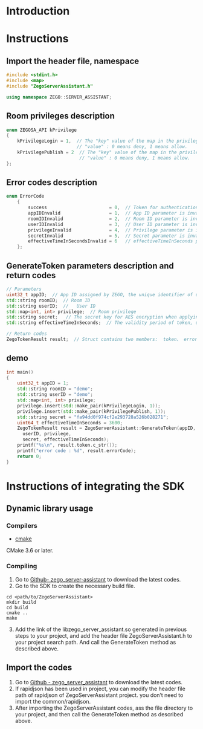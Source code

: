 # Introduction

# Instructions

## Import the header file, namespace

```c++
#include <stdint.h>
#include <map>
#include "ZegoServerAssistant.h"

using namespace ZEGO::SERVER_ASSISTANT;
```

## Room privileges description

```c++
enum ZEGOSA_API kPrivilege
{
    kPrivilegeLogin = 1,  // The "key" value of the map in the privilege class, used to determine whether the user has the privilege to log in to a room; 
                          // "value" : 0 means deny, 1 means allow.
    kPrivilegePublish = 2  // The "key" value of the map in the privilege class, used to determine whether the user has the privilege to publish streams;
                           // "value" : 0 means deny, 1 means allow.
};
```

## Error codes description

```c++
enum ErrorCode
    {
        success                       = 0,  // Token for authentication obtained successfully.
        appIDInvalid                  = 1,  // App ID parameter is invalid.
        roomIDInvalid                 = 2,  // Room ID parameter is invalid.
        userIDInvalid                 = 3,  // User ID parameter is invalid.
        privilegeInvalid              = 4,  // Privilege parameter is invalid.
        secretInvalid                 = 5,  // Secret parameter is invalid.
        effectiveTimeInSecondsInvalid = 6   // effectiveTimeInSeconds parameter is invalid.
    };
```

## GenerateToken parameters description and return codes

```c++
// Parameters
uint32_t appID;  // App ID assigned by ZEGO, the unique identifier of user.
std::string roomID;  // Room ID
std::string userID;  //   User ID
std::map<int, int> privilege;  // Room privilege
std::string secret;   // The secret key for AES encryption when applying for token.
std::string effectiveTimeInSeconds;  // The validity period of token, unit: second

// Return codes
ZegoTokenResult result;  // Struct contains two members:  token、 errorInfo; errorInfo includes errorCode, errorMessage
```

## demo

```c++
int main() 
{
    uint32_t appID = 1;
    std::string roomID = "demo";
    std::string userID = "demo";
    std::map<int, int> privilege;
    privilege.insert(std::make_pair(kPrivilegeLogin, 1));
    privilege.insert(std::make_pair(kPrivilegePublish, 1));
    std::string secret = "fa94dd0f974cf2e293728a526b028271";
    uint64_t effectiveTimeInSeconds = 3600;
    ZegoTokenResult result = ZegoServerAssistant::GenerateToken(appID, roomID,
      userID, privilege,
      secret, effectiveTimeInSeconds);
    printf("%s\n", result.token.c_str());
    printf("error code : %d", result.errorCode);
    return 0;
}
```

# Instructions of integrating the SDK

## Dynamic library usage

### Compilers

- [cmake](https://cmake.org/)

CMake 3.6 or later.

### Compiling

1. Go to [Github- zego_server-assistant](https://github.com/zegoim/zego_server_assistant) to download the latest codes.
2. Go to the SDK to create the necessary build file.

```
cd <path/to/ZegoServerAssistant>
mkdir build
cd build
cmake ..
make
```

3. Add the link of the libzego_server_assistant.so generated in previous steps to your project, and add the header file ZegoServerAssistant.h to your project search path. And call the GenerateToken method as described above.

##  Import the codes 

1. Go to [Github - zego_server_assistant](https://github.com/zegoim/zego_server_assistant) to download the latest codes.
2. If rapidjson has been used in project, you can modify the header file path of rapidjson of ZegoServerAssistant project. you don’t need to import the common/rapidjson.
3. After importing the ZegoServerAssistant codes, ass the file directory to your project, and then call the GenerateToken method as described above. 
